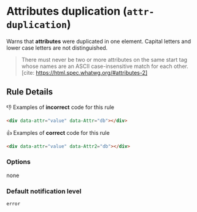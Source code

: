 # Attributes duplication (`attr-duplication`)

Warns that **attributes** were duplicated in one element. Capital letters and lower case letters are not distinguished.

> There must never be two or more attributes on the same start tag whose names are an ASCII case-insensitive match for each other.
> [cite: https://html.spec.whatwg.org/#attributes-2]

## Rule Details

👎 Examples of **incorrect** code for this rule

```html
<div data-attr="value" data-Attr="db"></div>
```

👍 Examples of **correct** code for this rule

```html
<div data-attr="value" data-Attr2="db"></div>
```

### Options

none

### Default notification level

`error`

